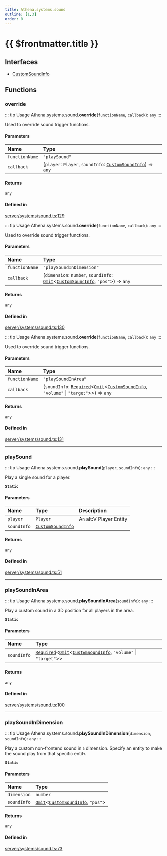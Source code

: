 ```yaml
---
title: Athena.systems.sound
outline: [1,3]
order: 0
---
```


# {{ $frontmatter.title }}


## Interfaces

- [CustomSoundInfo](../interfaces/server_systems_sound_CustomSoundInfo.md)

## Functions

### override

::: tip Usage
Athena.systems.sound.**override**(`functionName`, `callback`): `any`
:::

Used to override sound trigger functions.

#### Parameters

| Name | Type |
| :------ | :------ |
| `functionName` | ``"playSound"`` |
| `callback` | (`player`: `Player`, `soundInfo`: [`CustomSoundInfo`](../interfaces/server_systems_sound_CustomSoundInfo.md)) => `any` |

#### Returns

`any`

#### Defined in

[server/systems/sound.ts:129](https://github.com/Stuyk/altv-athena/blob/d68aa20/src/core/server/systems/sound.ts#L129)

::: tip Usage
Athena.systems.sound.**override**(`functionName`, `callback`): `any`
:::

Used to override sound trigger functions.

#### Parameters

| Name | Type |
| :------ | :------ |
| `functionName` | ``"playSoundInDimension"`` |
| `callback` | (`dimension`: `number`, `soundInfo`: [`Omit`](server_player_inventory_Internal.md#Omit)<[`CustomSoundInfo`](../interfaces/server_systems_sound_CustomSoundInfo.md), ``"pos"``\>) => `any` |

#### Returns

`any`

#### Defined in

[server/systems/sound.ts:130](https://github.com/Stuyk/altv-athena/blob/d68aa20/src/core/server/systems/sound.ts#L130)

::: tip Usage
Athena.systems.sound.**override**(`functionName`, `callback`): `any`
:::

Used to override sound trigger functions.

#### Parameters

| Name | Type |
| :------ | :------ |
| `functionName` | ``"playSoundInArea"`` |
| `callback` | (`soundInfo`: [`Required`](server_extensions_extColshape_Internal.md#Required)<[`Omit`](server_player_inventory_Internal.md#Omit)<[`CustomSoundInfo`](../interfaces/server_systems_sound_CustomSoundInfo.md), ``"volume"`` \| ``"target"``\>\>) => `any` |

#### Returns

`any`

#### Defined in

[server/systems/sound.ts:131](https://github.com/Stuyk/altv-athena/blob/d68aa20/src/core/server/systems/sound.ts#L131)

___

### playSound

::: tip Usage
Athena.systems.sound.**playSound**(`player`, `soundInfo`): `any`
:::

Play a single sound for a player.

**`Static`**

#### Parameters

| Name | Type | Description |
| :------ | :------ | :------ |
| `player` | `Player` | An alt:V Player Entity |
| `soundInfo` | [`CustomSoundInfo`](../interfaces/server_systems_sound_CustomSoundInfo.md) |  |

#### Returns

`any`

#### Defined in

[server/systems/sound.ts:51](https://github.com/Stuyk/altv-athena/blob/d68aa20/src/core/server/systems/sound.ts#L51)

___

### playSoundInArea

::: tip Usage
Athena.systems.sound.**playSoundInArea**(`soundInfo`): `any`
:::

Play a custom sound in a 3D position for all players in the area.

**`Static`**

#### Parameters

| Name | Type |
| :------ | :------ |
| `soundInfo` | [`Required`](server_extensions_extColshape_Internal.md#Required)<[`Omit`](server_player_inventory_Internal.md#Omit)<[`CustomSoundInfo`](../interfaces/server_systems_sound_CustomSoundInfo.md), ``"volume"`` \| ``"target"``\>\> |

#### Returns

`any`

#### Defined in

[server/systems/sound.ts:100](https://github.com/Stuyk/altv-athena/blob/d68aa20/src/core/server/systems/sound.ts#L100)

___

### playSoundInDimension

::: tip Usage
Athena.systems.sound.**playSoundInDimension**(`dimension`, `soundInfo`): `any`
:::

Play a custom non-frontend sound in a dimension.
Specify an entity to make the sound play from that specific entity.

**`Static`**

#### Parameters

| Name | Type |
| :------ | :------ |
| `dimension` | `number` |
| `soundInfo` | [`Omit`](server_player_inventory_Internal.md#Omit)<[`CustomSoundInfo`](../interfaces/server_systems_sound_CustomSoundInfo.md), ``"pos"``\> |

#### Returns

`any`

#### Defined in

[server/systems/sound.ts:73](https://github.com/Stuyk/altv-athena/blob/d68aa20/src/core/server/systems/sound.ts#L73)
